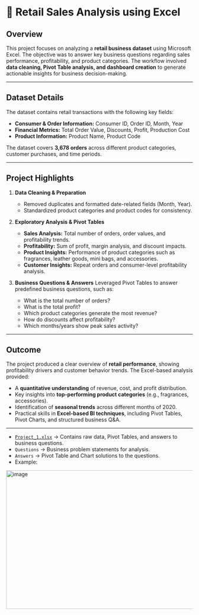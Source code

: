 # 👜 Retail Sales Analysis using Excel

## Overview

This project focuses on analyzing a **retail business dataset** using Microsoft Excel. The objective was to answer key business questions regarding sales performance, profitability, and product categories. The workflow involved **data cleaning, Pivot Table analysis, and dashboard creation** to generate actionable insights for business decision-making.

---

## Dataset Details

The dataset contains retail transactions with the following key fields:

* **Consumer & Order Information:** Consumer ID, Order ID, Month, Year
* **Financial Metrics:** Total Order Value, Discounts, Profit, Production Cost
* **Product Information:** Product Name, Product Code

The dataset covers **3,678 orders** across different product categories, customer purchases, and time periods.

---

## Project Highlights

1. **Data Cleaning & Preparation**

   * Removed duplicates and formatted date-related fields (Month, Year).
   * Standardized product categories and product codes for consistency.

2. **Exploratory Analysis & Pivot Tables**

   * **Sales Analysis:** Total number of orders, order values, and profitability trends.
   * **Profitability:** Sum of profit, margin analysis, and discount impacts.
   * **Product Insights:** Performance of product categories such as fragrances, leather goods, mini bags, and accessories.
   * **Customer Insights:** Repeat orders and consumer-level profitability analysis.

3. **Business Questions & Answers**
   Leveraged Pivot Tables to answer predefined business questions, such as:

   * What is the total number of orders?
   * What is the total profit?
   * Which product categories generate the most revenue?
   * How do discounts affect profitability?
   * Which months/years show peak sales activity?

---

## Outcome

The project produced a clear overview of **retail performance**, showing profitability drivers and customer behavior trends. The Excel-based analysis provided:

* A **quantitative understanding** of revenue, cost, and profit distribution.
* Key insights into **top-performing product categories** (e.g., fragrances, accessories).
* Identification of **seasonal trends** across different months of 2020.
* Practical skills in **Excel-based BI techniques**, including Pivot Tables, Pivot Charts, and structured business Q&A.
  
---

* [`Project_1.xlsx`](Project_1.xlsx) → Contains raw data, Pivot Tables, and answers to business questions.
* `Questions` → Business problem statements for analysis.
* `Answers` → Pivot Table and Chart solutions to the questions.
* Example:

<img width="877" height="374" alt="image" src="https://github.com/user-attachments/assets/ef272a93-1156-4b7b-bf92-173252bec267" />

